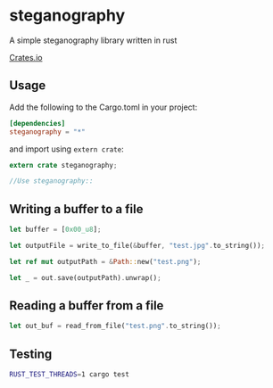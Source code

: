 # steganography
A simple steganography library written in rust

[Crates.io](https://crates.io/crates/steganography)

## Usage

Add the following to the Cargo.toml in your project:

```toml
[dependencies]
steganography = "*"
```

and import using ```extern crate```:

```rust
extern crate steganography;

//Use steganography::
```

## Writing a buffer to a file

```rust
let buffer = [0x00_u8];

let outputFile = write_to_file(&buffer, "test.jpg".to_string());

let ref mut outputPath = &Path::new("test.png");

let _ = out.save(outputPath).unwrap();
```

## Reading a buffer from a file

```rust
let out_buf = read_from_file("test.png".to_string());
```

## Testing

```bash
RUST_TEST_THREADS=1 cargo test
```